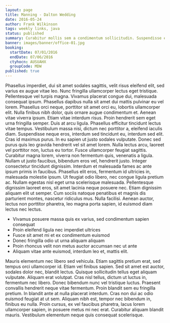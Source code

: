 ```yaml
---
layout: page
title: Manning - Dalton Wedding
date: 2016-05-24
author: Frank Wilkinson
tags: weekly links, java
status: published
summary: Curabitur mollis sem a condimentum sollicitudin. Suspendisse et.
banner: images/banner/office-01.jpg
booking:
  startDate: 07/01/2016
  endDate: 07/06/2016
  ctyhocn: AUSUAHX
  groupCode: MDW
published: true
---
```

Phasellus imperdiet, dui sit amet sodales sagittis, velit risus eleifend elit, sed varius ex augue vitae leo. Nunc fringilla ullamcorper lectus eget tristique. Pellentesque vel turpis magna. Vivamus placerat congue dui, malesuada consequat ipsum. Phasellus dapibus nulla sit amet dui mattis pulvinar eu vel lorem. Phasellus orci neque, porttitor sit amet orci eu, lobortis ullamcorper elit. Nulla finibus nibh dolor, quis ornare augue condimentum et. Aenean vitae viverra ipsum. Etiam vitae interdum risus. Proin hendrerit sem eget urna fringilla semper. Duis at arcu ligula. Phasellus efficitur tincidunt lectus vitae tempus. Vestibulum massa nisi, dictum nec porttitor a, eleifend iaculis diam. Suspendisse neque eros, interdum sed tincidunt eu, interdum sed elit. Cras id maximus purus.
In eu sapien ut justo sodales vulputate. Donec sed purus quis leo gravida hendrerit vel sit amet lorem. Nulla lectus arcu, laoreet vel porttitor non, luctus eu tortor. Fusce ullamcorper feugiat sagittis. Curabitur magna lorem, viverra non fermentum quis, venenatis a ligula. Nullam ut justo faucibus, bibendum eros vel, hendrerit justo. Integer consectetur tincidunt dignissim. Interdum et malesuada fames ac ante ipsum primis in faucibus. Phasellus elit eros, fermentum id ultricies in, malesuada molestie ipsum. Ut feugiat odio libero, nec congue ligula pretium ac. Nullam egestas nisl eget urna scelerisque malesuada. Pellentesque dignissim laoreet eros, sit amet lacinia neque posuere nec. Etiam dignissim aliquam elit ut semper. Cum sociis natoque penatibus et magnis dis parturient montes, nascetur ridiculus mus. Nulla facilisi. Aenean auctor, lectus non porttitor pharetra, leo magna porta sapien, id euismod diam lectus nec lectus.

* Vivamus posuere massa quis ex varius, sed condimentum sapien consequat
* Proin eleifend ligula nec imperdiet ultrices
* Fusce sit amet mi et ex condimentum euismod
* Donec fringilla odio ut urna aliquam aliquam
* Proin rhoncus velit non metus auctor accumsan nec ut ante
* Aliquam vitae ante euismod, interdum leo et, mattis elit.

Mauris elementum nec libero sed vehicula. Etiam sagittis pretium erat, sed tempus orci ullamcorper id. Etiam vel finibus sapien. Sed sit amet est auctor, sodales dolor nec, blandit lectus. Quisque sollicitudin tellus eget aliquam vulputate. Aliquam erat volutpat. Cras nisl tellus, dictum ut luctus in, fermentum nec libero. Donec bibendum nunc vel tristique luctus. Praesent convallis hendrerit neque vitae fermentum. Proin blandit sem eu fringilla pretium. In blandit ante at nulla placerat interdum. Cras non dui ac odio euismod feugiat at ut sem. Aliquam nibh est, tempor nec bibendum in, finibus eu nulla. Proin cursus, ex vel faucibus pharetra, lacus lorem ullamcorper sapien, in posuere metus mi nec erat. Curabitur aliquam blandit mauris. Vestibulum elementum neque quis consequat scelerisque.
